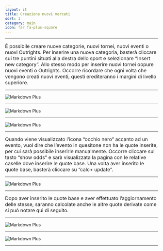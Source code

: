 ```yaml
---
layout: it
title: Creazione nuovi mercati
sort: 1
category: main
icon: far fa-plus-square
---
```

<p class="message">
   
</p>

---

 <font size="3">È possibile creare nuove categorie, nuovi tornei, nuovi eventi o nuovi Outrights. Per inserire una nuova categoria, basterà cliccare sui tre puntini situati alla destra dello sport e selezionare “Insert new category”. Allo stesso modo per inserire nuovi tornei oopure nuovi eventi o Outrights.
Occorre ricordare che ogni volta che vengono creati nuovi eventi, questi erediteranno i margini di livello superiore.</font> 

---

![Markdown Plus]({{site.baseurl}}/public/images/it/creazione-nuovi-mercati/insert-new-category.png)

---

![Markdown Plus]({{site.baseurl}}/public/images/it/creazione-nuovi-mercati/insert-new-category-2.png)

---

![Markdown Plus]({{site.baseurl}}/public/images/it/creazione-nuovi-mercati/occhio-nero.png)

---

 <font size="3">Quando viene visualizzato l’icona “occhio nero” accanto ad un evento, vuol dire che l’evento in quesitone non ha le quote inserite, per cui sarà possibile inserirle manualmente. Occorre cliccare sul tasto “show odds” e sarà visualizzata la pagina con le relative caselle dove inserire le quote base. Una volta aver inserito le quote base, basterà cliccare su “calc+ update”.</font>
 
 ---

 ![Markdown Plus]({{site.baseurl}}/creazione-nuovi-mercati/odds-view.png)
 
 ---

  <font size="3">Dopo aver inserito le quote base e aver effettuato l’aggiornamento delle stesse, saranno calcolate anche le altre quote derivate come si può notare qui di seguito.</font> 

  ---

  ![Markdown Plus]({{site.baseurl}}/public/images/it/creazione-nuovi-mercati/insert-new-tournment.png)

  ---

  ![Markdown Plus]({{site.baseurl}}/public/images/it/creazione-nuovi-mercati/insert-new-match.png)

  ---

 
 








